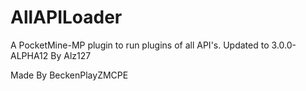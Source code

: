# AllAPILoader
A PocketMine-MP plugin to run plugins of all API's. Updated to 3.0.0-ALPHA12 By Alz127

Made By BeckenPlayZMCPE
